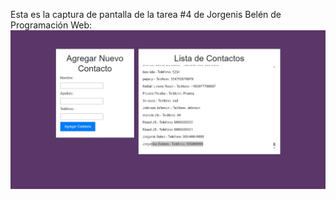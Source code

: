 Esta es la captura de pantalla de la tarea #4 de Jorgenis Belén de Programación Web:
![Mi captura de Pantalla](micaptura.jpeg)